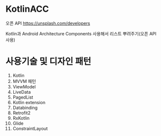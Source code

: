 # KotlinACC

오픈 API
https://unsplash.com/developers 

Kotlin과 Android Architecture Components 사용해서 리스트 뿌려주기(오픈 API 사용)

# 사용기술 및 디자인 패턴

  1. Kotlin
  2. MVVM 패턴 
  3. ViewModel
  4. LiveData
  5. PagedList
  6. Kotlin extension
  7. Databinding
  8. Retrofit2
  9. RxKotlin
 10. Glide
 11. ConstraintLayout
